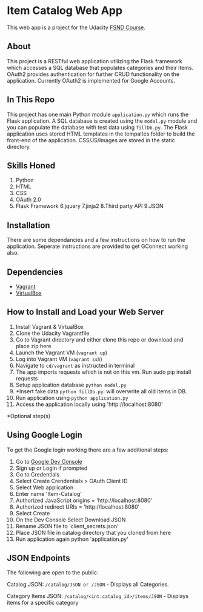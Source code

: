 # Item Catalog Web App
This web app is a project for the Udacity [FSND Course](https://www.udacity.com/course/full-stack-web-developer-nanodegree--nd004).

## About
This project is a RESTful web application utilizing the Flask framework which accesses a SQL database that populates categories and their items. OAuth2 provides authentication for further CRUD functionality on the application. Currently OAuth2 is implemented for Google Accounts.

## In This Repo
This project has one main Python module `application.py` which runs the Flask application. A SQL database is created using the `modal.py` module and you can populate the database with test data using `fillDb.py`.
The Flask application uses stored HTML templates in the tempaltes folder to build the front-end of the application. CSS/JS/Images are stored in the static directory.

## Skills Honed
1. Python
2. HTML
3. CSS
4. OAuth 2.0
5. Flask Framework
6.jquery
7.jinja2
8.Third party API
9.JSON

## Installation
There are some dependancies and a few instructions on how to run the application.
Seperate instructions are provided to get GConnect working also.

## Dependencies
- [Vagrant](https://www.vagrantup.com/)
- [VirtualBox](https://www.virtualbox.org/wiki/Downloads)

## How to Install and Load your Web Server
1. Install Vagrant & VirtualBox
2. Clone the Udacity Vagrantfile
3. Go to Vagrant directory and either clone this repo or download and place zip here
3. Launch the Vagrant VM (`vagrant up`)
4. Log into Vagrant VM (`vagrant ssh`)
5. Navigate to `cd/vagrant` as instructed in terminal
6. The app imports requests which is not on this vm. Run sudo pip install requests
7. Setup application database `python modal.py`
8. *Insert fake data `python fillDb.py`: will overwrite all old items in DB.
9. Run application using `python application.py`
10. Access the application locally using 'http://localhost:8080'

*Optional step(s)

## Using Google Login
To get the Google login working there are a few additional steps:

1. Go to [Google Dev Console](https://console.developers.google.com)
2. Sign up or Login if prompted
3. Go to Credentials
4. Select Create Crendentials > OAuth Client ID
5. Select Web application
6. Enter name 'Item-Catalog'
7. Authorized JavaScript origins = 'http://localhost:8080' 
8. Authorized redirect URIs = 'http://localhost:8080'
9. Select Create
10. On the Dev Console Select Download JSON
11. Rename JSON file to 'client_secrets.json'
12. Place JSON file in catalog directory that you cloned from here
13. Run application again python 'application.py'

## JSON Endpoints
The following are open to the public:

Catalog JSON: `/catalog/JSON or /JSON`
    - Displays all Categories.


Category Items JSON: `/catalog/<int:catalog_id>/items/JSON`
    - Displays items for a specific category
